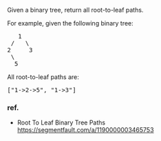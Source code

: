<div>
  <p>
Given a binary tree, return all root-to-leaf paths.
  </p>
  <p>
For example, given the following binary tree:
  </p>
<pre>   1
 /   \
2     3
 \
  5
</pre>
  <p>
All root-to-leaf paths are:
  </p>
  <pre>["1-&gt;2-&gt;5", "1-&gt;3"]</pre>
</div>

### ref.
- Root To Leaf Binary Tree Paths https://segmentfault.com/a/1190000003465753
